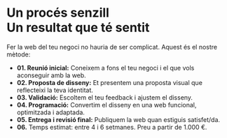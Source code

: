 # Un procés senzill<br>Un resultat que té sentit

Fer la web del teu negoci no hauria de ser complicat. Aquest és el nostre mètode:

- **01. Reunió inicial:** Coneixem a fons el teu negoci i el que vols aconseguir amb la web.
- **02. Proposta de disseny:** Et presentem una proposta visual que reflecteixi la teva identitat.
- **03. Validació:** Escoltem el teu feedback i ajustem el disseny.
- **04. Programació:** Convertim el disseny en una web funcional, optimitzada i adaptada.
- **05. Entrega i revisió final:** Publiquem la web quan estiguis satisfet/da.
- **06.** Temps estimat: entre 4 i 6 setmanes. Preu a partir de 1.000 €.
